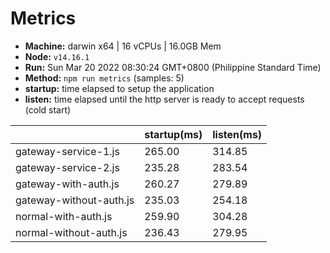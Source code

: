 
# Metrics
* __Machine:__ darwin x64 | 16 vCPUs | 16.0GB Mem
* __Node:__ `v14.16.1`
* __Run:__ Sun Mar 20 2022 08:30:24 GMT+0800 (Philippine Standard Time)
* __Method:__ `npm run metrics` (samples: 5)
* __startup:__ time elapsed to setup the application
* __listen:__ time elapsed until the http server is ready to accept requests (cold start)

|                         | startup(ms) | listen(ms) |
| -                       | -           | -          |
| gateway-service-1.js    | 265.00      | 314.85     |
| gateway-service-2.js    | 235.28      | 283.54     |
| gateway-with-auth.js    | 260.27      | 279.89     |
| gateway-without-auth.js | 235.03      | 254.18     |
| normal-with-auth.js     | 259.90      | 304.28     |
| normal-without-auth.js  | 236.43      | 279.95     |
